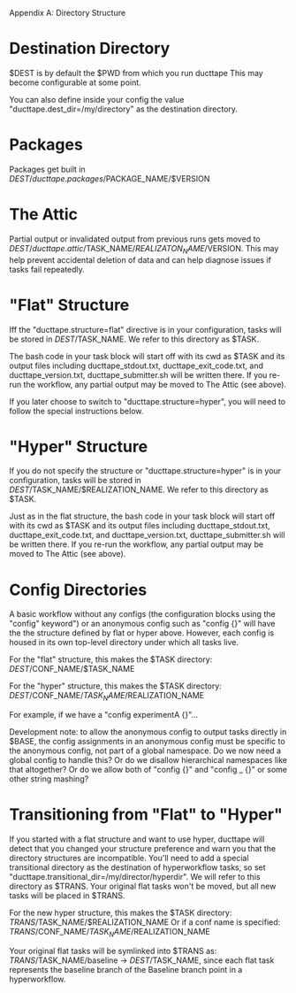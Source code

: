 Appendix A: Directory Structure

Destination Directory
=====================

$DEST is by default the $PWD from which you run ducttape This may become configurable at some point.

You can also define inside your config the value "ducttape.dest_dir=/my/directory" as the destination directory.

Packages
========

Packages get built in $DEST/ducttape.packages/$PACKAGE_NAME/$VERSION

The Attic
=========

Partial output or invalidated output from previous runs gets moved to $DEST/ducttape.attic/$TASK_NAME/$REALIZATON_NAME/$VERSION. This may help prevent accidental deletion of data and can help diagnose issues if tasks fail repeatedly.

"Flat" Structure
================

Iff the "ducttape.structure=flat" directive is in your configuration, tasks will be stored in $DEST/$TASK_NAME. We refer to this directory as $TASK.

The bash code in your task block will start off with its cwd as $TASK and its output files including ducttape_stdout.txt, ducttape_exit_code.txt, and ducttape_version.txt, ducttape_submitter.sh will be written there. If you re-run the workflow, any partial output may be moved to The Attic (see above).

If you later choose to switch to "ducttape.structure=hyper", you will need to follow the special instructions below.

"Hyper" Structure
=================

If you do not specify the structure or "ducttape.structure=hyper" is in your configuration, tasks will be stored in $DEST/$TASK_NAME/$REALIZATION_NAME. We refer to this directory as $TASK.

Just as in the flat structure, the bash code in your task block will start off with its cwd as $TASK and its output files including ducttape_stdout.txt, ducttape_exit_code.txt, and ducttape_version.txt, ducttape_submitter.sh will be written there. If you re-run the workflow, any partial output may be moved to The Attic (see above).

Config Directories
==================

A basic workflow without any configs (the configuration blocks using the "config" keyword") or an anonymous config such as "config {}" will have the the structure defined by flat or hyper above. However, each config is housed in its own top-level directory under which all tasks live.

For the "flat" structure, this makes the $TASK directory: $DEST/$CONF_NAME/$TASK_NAME

For the "hyper" structure, this makes the $TASK directory: $DEST/$CONF_NAME/$TASK_NAME/$REALIZATION_NAME

For example, if we have a "config experimentA {}"... 

Development note: to allow the anonymous config to output tasks directly in $BASE, the config assignments in an anonymous config must be specific to the anonymous config, not part of a global namespace. Do we now need a global config to handle this? Or do we disallow hierarchical namespaces like that altogether? Or do we allow both of "config {}" and "config _ {}" or some other string mashing?

Transitioning from "Flat" to "Hyper"
====================================

If you started with a flat structure and want to use hyper, ducttape will detect that you changed your structure preference
and warn you that the directory structures are incompatible. You'll need to add a special transitional directory as the
destination of hyperworkflow tasks, so set "ducttape.transitional_dir=/my/director/hyperdir". We will refer to this directory
as $TRANS. Your original flat tasks won't be moved, but all new tasks will be placed in $TRANS.

For the new hyper structure, this makes the $TASK directory: $TRANS/$TASK_NAME/$REALIZATION_NAME
Or if a conf name is specified: $TRANS/$CONF_NAME/$TASK_NAME/$REALIZATION_NAME

Your original flat tasks will be symlinked into $TRANS as: $TRANS/$TASK_NAME/baseline -> $DEST/$TASK_NAME, since each flat task represents the baseline branch of the Baseline branch point in a hyperworkflow.
